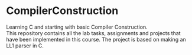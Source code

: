 # CompilerConstruction
Learning C and starting with basic Compiler Construction.<br/>
This repository contains all the lab tasks, assignments and projects that have been implemented in this course.
The project is based on making an LL1 parser in C.
